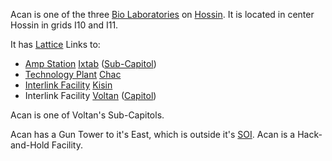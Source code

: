 Acan is one of the three [Bio Laboratories](../locations/Bio_Laboratory.md) on
[Hossin](../locations/Hossin.md). It is located in center Hossin in grids I10
and I11.

It has [Lattice](../terminology/Lattice.md) Links to:

- [Amp Station](../locations/Amp_Station.md) [Ixtab](Ixtab.md)
  ([Sub-Capitol](../locations/Sub-Capitol.md))
- [Technology Plant](../locations/Technology_Plant.md) [Chac](Chac.md)
- [Interlink Facility](../locations/Interlink.md) [Kisin](Kisin.md)
- Interlink Facility [Voltan](Voltan.md) ([Capitol](../locations/Capitol.md))

Acan is one of Voltan's Sub-Capitols.

Acan has a Gun Tower to it's East, which is outside it's
[SOI](../locations/Sphere_of_Influence.md). Acan is a Hack-and-Hold Facility.


